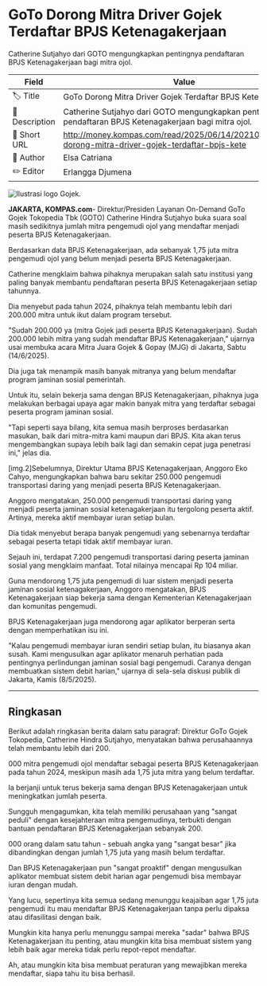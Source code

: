 # GoTo Dorong Mitra Driver Gojek Terdaftar BPJS Ketenagakerjaan

Catherine Sutjahyo dari GOTO mengungkapkan pentingnya pendaftaran BPJS Ketenagakerjaan bagi mitra ojol.

| Field         | Value                                                       |
|---------------|-------------------------------------------------------------|
| 🏷️ Title       | GoTo Dorong Mitra Driver Gojek Terdaftar BPJS Ketenagakerjaan |
| 📝 Description | Catherine Sutjahyo dari GOTO mengungkapkan pentingnya pendaftaran BPJS Ketenagakerjaan bagi mitra ojol. |
| 🔗 Short URL   | http://money.kompas.com/read/2025/06/14/202100526/goto-dorong-mitra-driver-gojek-terdaftar-bpjs-kete |
| 👤 Author      | Elsa Catriana |
| ✏️ Editor      | Erlangga Djumena |

![Ilustrasi logo Gojek.](https://asset.kompas.com/crops/koSmrmldvTMXqOuADj_GA9yINRM=/0x0:1118x745/750x500/data/photo/2025/04/16/67ff29ce673aa.jpg)

**JAKARTA, KOMPAS.com**- Direktur/Presiden Layanan On-Demand GoTo Gojek Tokopedia Tbk (GOTO) Catherine Hindra Sutjahyo buka suara soal masih sedikitnya jumlah mitra pengemudi ojol yang mendaftar menjadi peserta BPJS Ketenagakerjaan.

Berdasarkan data BPJS Ketenagakerjaan, ada sebanyak 1,75 juta mitra pengemudi ojol yang belum menjadi peserta BPJS Ketenagakerjaan.

Catherine mengklaim bahwa pihaknya merupakan salah satu institusi yang paling banyak membantu pendaftaran peserta BPJS Ketenagakerjaan setiap tahunnya.

Dia menyebut pada tahun 2024, pihaknya telah membantu lebih dari 200.000 mitra untuk ikut dalam program tersebut.

"Sudah 200.000 ya (mitra Gojek jadi peserta BPJS Ketenagakerjaan). Sudah 200.000 lebih mitra yang sudah mendaftar BPJS Ketenagakerjaan," ujarnya usai membuka acara Mitra Juara Gojek & Gopay (MJG) di Jakarta, Sabtu (14/6/2025).

Dia juga tak menampik masih banyak mitranya yang belum mendaftar program jaminan sosial pemerintah.

Untuk itu, selain bekerja sama dengan BPJS Ketenagakerjaan, pihaknya juga melakukan berbagai upaya agar makin banyak mitra yang terdaftar sebagai peserta program jaminan sosial.

"Tapi seperti saya bilang, kita semua masih berproses berdasarkan masukan, baik dari mitra-mitra kami maupun dari BPJS. Kita akan terus mengembangkan supaya lebih baik lagi dan semakin cepat juga penetrasi ini," jelas dia.

\[img.2\]Sebelumnya, Direktur Utama BPJS Ketenagakerjaan, Anggoro Eko Cahyo, mengungkapkan bahwa baru sekitar 250.000 pengemudi transportasi daring yang menjadi peserta BPJS Ketenagakerjaan.

Anggoro mengatakan, 250.000 pengemudi transportasi daring yang menjadi peserta jaminan sosial ketenagakerjaan itu tergolong peserta aktif. Artinya, mereka aktif membayar iuran setiap bulan.

Dia tidak menyebut berapa banyak pengemudi yang sebenarnya terdaftar sebagai peserta tetapi tidak aktif membayar iuran.

Sejauh ini, terdapat 7.200 pengemudi transportasi daring peserta jaminan sosial yang mengklaim manfaat. Total nilainya mencapai Rp 104 miliar.

Guna mendorong 1,75 juta pengemudi di luar sistem menjadi peserta jaminan sosial ketenagakerjaan, Anggoro mengatakan, BPJS Ketenagakerjaan siap bekerja sama dengan Kementerian Ketenagakerjaan dan komunitas pengemudi.

BPJS Ketenagakerjaan juga mendorong agar aplikator berperan serta dengan memperhatikan isu ini.

"Kalau pengemudi membayar iuran sendiri setiap bulan, itu biasanya akan susah. Kami mengusulkan agar aplikator menaruh perhatian pada pentingnya perlindungan jaminan sosial bagi pengemudi. Caranya dengan membuatkan sistem debit harian," ujarnya di sela-sela diskusi publik di Jakarta, Kamis (8/5/2025).

---
## Ringkasan

Berikut adalah ringkasan berita dalam satu paragraf: Direktur GoTo Gojek Tokopedia, Catherine Hindra Sutjahyo, menyatakan bahwa perusahaannya telah membantu lebih dari 200.

000 mitra pengemudi ojol mendaftar sebagai peserta BPJS Ketenagakerjaan pada tahun 2024, meskipun masih ada 1,75 juta mitra yang belum terdaftar.

 Ia berjanji untuk terus bekerja sama dengan BPJS Ketenagakerjaan untuk meningkatkan jumlah peserta.



Sungguh mengagumkan, kita telah memiliki perusahaan yang "sangat peduli" dengan kesejahteraan mitra pengemudinya, terbukti dengan bantuan pendaftaran BPJS Ketenagakerjaan sebanyak 200.

000 orang dalam satu tahun - sebuah angka yang "sangat besar" jika dibandingkan dengan jumlah 1,75 juta yang masih belum terdaftar.

 Dan BPJS Ketenagakerjaan pun "sangat proaktif" dengan mengusulkan aplikator membuat sistem debit harian agar pengemudi bisa membayar iuran dengan mudah.

 Yang lucu, sepertinya kita semua sedang menunggu keajaiban agar 1,75 juta pengemudi itu mau mendaftar BPJS Ketenagakerjaan tanpa perlu dipaksa atau difasilitasi dengan baik.

 Mungkin kita hanya perlu menunggu sampai mereka "sadar" bahwa BPJS Ketenagakerjaan itu penting, atau mungkin kita bisa membuat sistem yang lebih baik agar mereka tidak perlu repot-repot mendaftar.

 Ah, atau mungkin kita bisa membuat peraturan yang mewajibkan mereka mendaftar, siapa tahu itu bisa berhasil.
